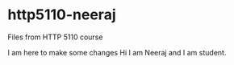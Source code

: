 # http5110-neeraj
Files from HTTP 5110 course

I am here to make some changes
Hi  I am Neeraj and I am student.